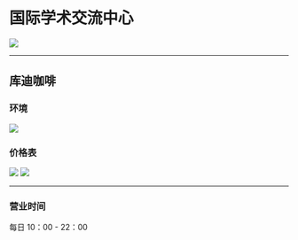 # 国际学术交流中心

<img src="https://img.xmummap.com/11_hotel.webp" />

---

## 库迪咖啡

### 环境

<img src="https://img.xmummap.com/11_cotti%20%281%29.webp" />

### 价格表

<div class="image-slide">
  <img src="https://img.xmummap.com/11_cotti%20%282%29.webp" />
  <img src="https://img.xmummap.com/11_cotti%20%283%29.webp" />

</div>

---

### 营业时间

每日 10：00 - 22：00
